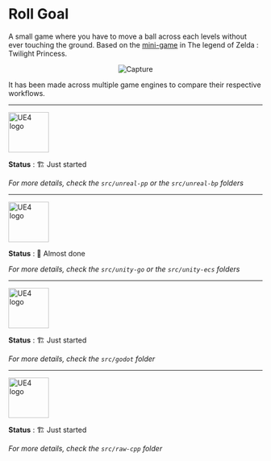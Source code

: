 # Roll Goal

A small game where you have to move a ball across each levels without ever touching the ground. Based on the [mini-game](https://zelda.gamepedia.com/Rollgoal) in The legend of Zelda : Twilight Princess.

<p align="center">
<img src="https://github.com/guillaume-haerinck/roll-goal/blob/master/doc/readme-img/roll-goal.jpg?raw=true" alt="Capture">
</p>

It has been made across multiple game engines to compare their respective workflows.

___

<p align="left">
<img width="80" src="https://github.com/guillaume-haerinck/roll-goal/blob/master/doc/readme-img/ue4-logo.png?raw=true" alt="UE4 logo"/>
</p>

**Status** : 🏗️ Just started

*For more details, check the `src/unreal-pp` or the `src/unreal-bp` folders*

___

<p align="left">
<img width="80" src="https://github.com/guillaume-haerinck/roll-goal/blob/master/doc/readme-img/unity-logo.png?raw=true" alt="UE4 logo"/>
</p>

**Status** : 📝 Almost done

*For more details, check the `src/unity-go` or the `src/unity-ecs` folders*

___

<p align="left">
<img width="80" src="https://github.com/guillaume-haerinck/roll-goal/blob/master/doc/readme-img/godot-logo.png?raw=true" alt="UE4 logo"/>
</p>

**Status** : 🏗️ Just started

*For more details, check the `src/godot` folder*

___

<p align="left">
<img width="80" src="https://github.com/guillaume-haerinck/roll-goal/blob/master/doc/readme-img/cpp-logo.png?raw=true" alt="UE4 logo"/>
</p>

**Status** : 🏗️ Just started

*For more details, check the `src/raw-cpp` folder*
